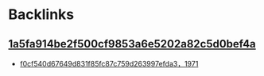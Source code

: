 
# Backlinks
## [1a5fa914be2f500cf9853a6e5202a82c5d0bef4a](1a5fa914be2f500cf9853a6e5202a82c5d0bef4a.md)
- [f0cf540d67649d831f85fc87c759d263997efda3，1971](f0cf540d67649d831f85fc87c759d263997efda3，1971.md)

